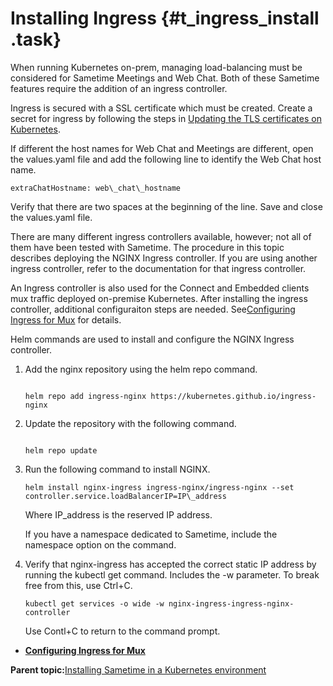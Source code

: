 # Installing Ingress {#t_ingress_install .task}

When running Kubernetes on-prem, managing load-balancing must be considered for Sametime Meetings and Web Chat. Both of these Sametime features require the addition of an ingress controller.

Ingress is secured with a SSL certificate which must be created. Create a secret for ingress by following the steps in [Updating the TLS certificates on Kubernetes](tls_change_certificate_kubernetes.md).

If different the host names for Web Chat and Meetings are different, open the values.yaml file and add the following line to identify the Web Chat host name.

``` {#codeblock_fn4_swc_pvb}
extraChatHostname: web\_chat\_hostname
```

Verify that there are two spaces at the beginning of the line. Save and close the values.yaml file.

There are many different ingress controllers available, however; not all of them have been tested with Sametime. The procedure in this topic describes deploying the NGINX Ingress controller. If you are using another ingress controller, refer to the documentation for that ingress controller.

An Ingress controller is also used for the Connect and Embedded clients mux traffic deployed on-premise Kubernetes. After installing the ingress controller, additional configuraiton steps are needed. See[Configuring Ingress for Mux](t_ingress_configure.md) for details.

Helm commands are used to install and configure the NGINX Ingress controller.

1.  Add the nginx repository using the helm repo command.

    ``` {#codeblock_qrk_3zj_mvb}
    
    helm repo add ingress-nginx https://kubernetes.github.io/ingress-nginx
    ```

2.  Update the repository with the following command.

    ``` {#codeblock_nhy_kzj_mvb}
    
    helm repo update
    ```

3.  Run the following command to install NGINX.

    ``` {#codeblock_tmw_4zj_mvb}
    helm install nginx-ingress ingress-nginx/ingress-nginx --set controller.service.loadBalancerIP=IP\_address 
    ```

    Where IP\_address is the reserved IP address.

    If you have a namespace dedicated to Sametime, include the namespace option on the command.

4.  Verify that nginx-ingress has accepted the correct static IP address by running the kubectl get command. Includes the -w parameter. To break free from this, use Ctrl+C.

    ``` {#codeblock_ong_13d_pvb}
    kubectl get services -o wide -w nginx-ingress-ingress-nginx-controller 
    ```

    Use Contl+C to return to the command prompt.


-   **[Configuring Ingress for Mux](t_ingress_configure.md)**  


**Parent topic:**[Installing Sametime in a Kubernetes environment](installation_sametime_kubernetes.md)

